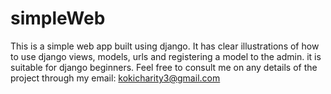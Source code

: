# simpleWeb
This is a simple web app built using django. 
It has clear illustrations of how to use django views, models, urls and registering a model to the admin.
it is suitable for django beginners. Feel free to consult me on any details of the project through my email: kokicharity3@gmail.com
